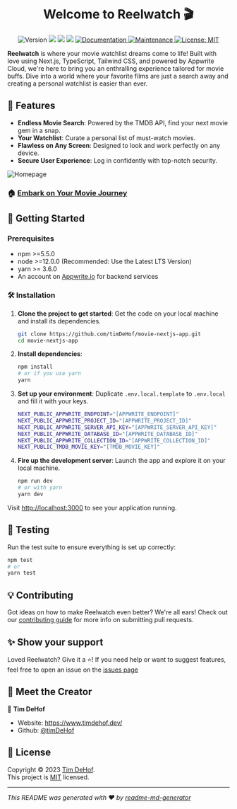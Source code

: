 <h1 align="center">Welcome to Reelwatch 🎬</h1>
<p align="center">
  <img alt="Version" src="https://img.shields.io/badge/version-0.1.0-blue.svg?cacheSeconds=2592000" />
  <img src="https://img.shields.io/badge/npm-%3E%3D5.5.0-blue.svg" />
  <img src="https://img.shields.io/badge/node-%3E%3D9.3.0-blue.svg" />
  <img src="https://img.shields.io/badge/yarn-%3E%3D3.6.0-blue.svg" />
  <a href="https://github.com/timDeHof/movie-nextjs-app#readme" target="_blank">
    <img alt="Documentation" src="https://img.shields.io/badge/documentation-yes-brightgreen.svg" />
  </a>
  <a href="https://github.com/timDeHof/movie-nextjs-app/graphs/commit-activity" target="_blank">
    <img alt="Maintenance" src="https://img.shields.io/badge/Maintained%3F-yes-green.svg" />
  </a>
  <a href="https://github.com/timDeHof/movie-nextjs-app/blob/main/LICENSE" target="_blank">
    <img alt="License: MIT" src="https://img.shields.io/github/license/timDeHof/movie-nextjs-app" />
  </a>
</p>

**Reelwatch** is where your movie watchlist dreams come to life! Built with love using Next.js, TypeScript, Tailwind CSS, and powered by Appwrite Cloud, we're here to bring you an enthralling experience tailored for movie buffs. Dive into a world where your favorite films are just a search away and creating a personal watchlist is easier than ever.

## 🌟 Features

- **Endless Movie Search**: Powered by the TMDB API, find your next movie gem in a snap.
- **Your Watchlist**: Curate a personal list of must-watch movies.
- **Flawless on Any Screen**: Designed to look and work perfectly on any device.
- **Secure User Experience**: Log in confidently with top-notch security.

![Homepage](https://cdn.hashnode.com/res/hashnode/image/upload/v1686532494367/d09e48f2-4028-4ca9-849d-89e00edfa175.gif)

### 🏠 [Embark on Your Movie Journey](https://reelwatch.vercel.app/)

## 🚀 Getting Started

### Prerequisites

- npm >=5.5.0
- node >=12.0.0 (Recommended: Use the Latest LTS Version)
- yarn >= 3.6.0
- An account on [Appwrite.io](https://appwrite.io/) for backend services

### 🛠 Installation

1. **Clone the project to get started**:
   Get the code on your local machine and install its dependencies.
   ```bash
   git clone https://github.com/timDeHof/movie-nextjs-app.git
   cd movie-nextjs-app
   ```
2. **Install dependencies**:

   ```bash
   npm install
   # or if you use yarn
   yarn
   ```

3. **Set up your environment**:
   Duplicate `.env.local.template` to `.env.local` and fill it with your keys.
   ```bash
   NEXT_PUBLIC_APPWRITE_ENDPOINT="[APPWRITE_ENDPOINT]"
   NEXT_PUBLIC_APPWRITE_PROJECT_ID="[APPWRITE_PROJECT_ID]"
   NEXT_PUBLIC_APPWRITE_SERVER_API_KEY="[APPWRITE_SERVER_API_KEY]"
   NEXT_PUBLIC_APPWRITE_DATABASE_ID="[APPWRITE_DATABASE_ID]"
   NEXT_PUBLIC_APPWRITE_COLLECTION_ID="[APPWRITE_COLLECTION_ID]"
   NEXT_PUBLIC_TMDB_MOVIE_KEY="[TMDB_MOVIE_KEY]"
   ```
4. **Fire up the development server**:
   Launch the app and explore it on your local machine.
   ```bash
   npm run dev
   # or with yarn
   yarn dev
   ```

Visit [http://localhost:3000](http://localhost:3000) to see your application running.

## 🧪 Testing

Run the test suite to ensure everything is set up correctly:

```bash
npm test
# or
yarn test
```

## 💡 Contributing

Got ideas on how to make Reelwatch even better? We're all ears! Check out our
[contributing guide](https://github.com/timDeHof/movie-nextjs-app/blob/master/CONTRIBUTING.md) for more info on submitting pull requests.

## ✨ Show your support

Loved Reelwatch? Give it a ⭐️! If you need help or want to suggest features, feel free to open an issue on the
[issues page](https://github.com/timDeHof/movie-nextjs-app/issues)

## 🙌 Meet the Creator

👤 **Tim DeHof**

- Website: https://www.timdehof.dev/
- Github: [@timDeHof](https://github.com/timDeHof)

## 📝 License

Copyright © 2023 [Tim DeHof](https://github.com/timDeHof).<br /> This project is
[MIT](https://github.com/timDeHof/movie-nextjs-app/blob/main/LICENSE) licensed.

---

_This README was generated with ❤️ by
[readme-md-generator](https://github.com/kefranabg/readme-md-generator)_
